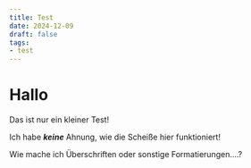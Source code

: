 ```yaml
---
title: Test
date: 2024-12-09
draft: false
tags:
- test
---
```

# Hallo

Das ist nur ein kleiner Test!

Ich habe ***keine*** Ahnung, wie die Scheiße hier funktioniert!

Wie mache ich Überschriften oder sonstige Formatierungen....?

